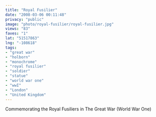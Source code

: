 ```yaml
---
title: "Royal Fusilier"
date: "2008-03-06 00:11:48"
privacy: "public"
image: "photo/royal-fusilier/royal-fusilier.jpg"
views: "83"
faves: "1"
lat: "51517863"
lng: "-108618"
tags:
- "great war"
- "holborn"
- "monochrome"
- "royal fusilier"
- "soldier"
- "statue"
- "world war one"
- "wwI"
- "London"
- "United Kingdom"
---
```

Commemorating the Royal Fusiliers in The Great War (World War One)
